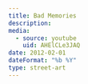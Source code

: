 ```yaml
---
title: Bad Memories 
description: 
media:
  - source: youtube
    uid: AHElCLe3JAQ
date: 2012-02-01
dateFormat: "%b %Y"
type: street-art
---
```

